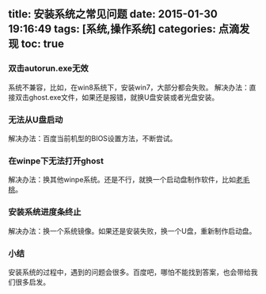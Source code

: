 title: 安装系统之常见问题
date: 2015-01-30 19:16:49
tags: [系统,操作系统]
categories: 点滴发现
toc: true
---

### 双击autorun.exe无效
系统不兼容，比如，在win8系统下，安装win7，大部分都会失败。
解决办法：直接双击ghost.exe文件，如果还是报错，就换U盘安装或者光盘安装。

### 无法从U盘启动
解决办法：百度当前机型的BIOS设置方法，不断尝试。

### 在winpe下无法打开ghost
解决办法：换其他winpe系统。还是不行，就换一个启动盘制作软件，比如[老毛桃](http://www.laomaotao.org.cn/)。

### 安装系统进度条终止
解决办法：换一个系统镜像。如果还是安装失败，换一个U盘，重新制作启动盘。

### 小结
安装系统的过程中，遇到的问题会很多。百度吧，哪怕不能找到答案，也会带给我们很多启发。

